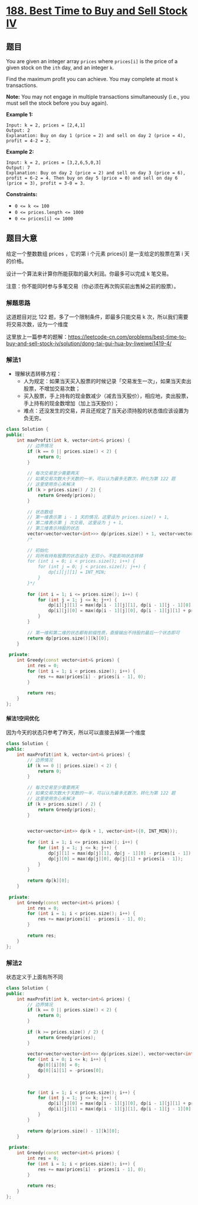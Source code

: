 # [188. Best Time to Buy and Sell Stock IV](https://leetcode.com/problems/best-time-to-buy-and-sell-stock-iv/)

## 题目

You are given an integer array `prices` where `prices[i]` is the price of a given stock on the `ith` day, and an integer `k`.

Find the maximum profit you can achieve. You may complete at most `k` transactions.

**Note:** You may not engage in multiple transactions simultaneously (i.e., you must sell the stock before you buy again).

 

**Example 1:**

```
Input: k = 2, prices = [2,4,1]
Output: 2
Explanation: Buy on day 1 (price = 2) and sell on day 2 (price = 4), profit = 4-2 = 2.
```

**Example 2:**

```
Input: k = 2, prices = [3,2,6,5,0,3]
Output: 7
Explanation: Buy on day 2 (price = 2) and sell on day 3 (price = 6), profit = 6-2 = 4. Then buy on day 5 (price = 0) and sell on day 6 (price = 3), profit = 3-0 = 3.
```

 

**Constraints:**

- `0 <= k <= 100`
- `0 <= prices.length <= 1000`
- `0 <= prices[i] <= 1000`

## 题目大意

给定一个整数数组 prices ，它的第 i 个元素 prices[i] 是一支给定的股票在第 i 天的价格。

设计一个算法来计算你所能获取的最大利润。你最多可以完成 k 笔交易。

注意：你不能同时参与多笔交易（你必须在再次购买前出售掉之前的股票）。

 ### 解题思路

这道题目对比 122 题，多了一个限制条件，即最多只能交易 k 次，所以我们需要将交易次数，设为一个维度

这里放上一篇参考的题解：https://leetcode-cn.com/problems/best-time-to-buy-and-sell-stock-iv/solution/dong-tai-gui-hua-by-liweiwei1419-4/

### 解法1

* 理解状态转移方程：
  * 人为规定：如果当天买入股票的时候记录「交易发生一次」，如果当天卖出股票，不增加交易次数；
  * 买入股票，手上持有的现金数减少（减去当天股价），相应地，卖出股票，手上持有的现金数增加（加上当天股价）；
  * 难点：还没发生的交易，并且还规定了当天必须持股的状态值应该设置为负无穷。

`````c++
class Solution {
public:
    int maxProfit(int k, vector<int>& prices) {
        // 边界情况
        if (k == 0 || prices.size() < 2) {
            return 0;
        }
        
        // 每次交易至少需要两天
        // 如果交易次数大于天数的一半，可以认为最多无数次，转化为第 122 题
        // 这里使用贪心来解决
        if (k > prices.size() / 2) {
            return Greedy(prices);
        }
        
        // 状态数组
        // 第一维表示第 i - 1 天的情况，这里设为 prices.size() + 1,
        // 第二维表示第 j 次交易, 这里设为 j + 1,
        // 第三维表示持股的状态
        vector<vector<vector<int>>> dp(prices.size() + 1, vector<vector<int>>(k + 1, vector<int>({0, INT_MIN})));
        /*
        
        // 初始化
        // 将所有持有股票的状态设为 无穷小，不能影响状态转移
        for (int i = 0; i < prices.size(); i++) {
            for (int j = 0; j < prices.size(); j++) {
                dp[i][j][1] = INT_MIN;
            }
        }*/
        
        for (int i = 1; i <= prices.size(); i++) {
            for (int j = 1; j <= k; j++) {
                dp[i][j][1] = max(dp[i - 1][j][1], dp[i - 1][j - 1][0] - prices[i - 1]);
                dp[i][j][0] = max(dp[i - 1][j][0], dp[i - 1][j][1] + prices[i - 1]);
            }
        }
        
        // 第一维和第二维的状态都有前缀性质，直接输出不持股的最后一个状态即可
        return dp[prices.size()][k][0];
    }
    
 private:
    int Greedy(const vector<int>& prices) {
        int res = 0;
        for (int i = 1; i < prices.size(); i++) {
            res += max(prices[i] - prices[i - 1], 0);
        }
        
        return res;
    }
};
`````

####  解法1空间优化

因为今天的状态只参考了昨天，所以可以直接去掉第一个维度

`````c++
class Solution {
public:
    int maxProfit(int k, vector<int>& prices) {
        // 边界情况
        if (k == 0 || prices.size() < 2) {
            return 0;
        }
        
        // 每次交易至少需要两天
        // 如果交易次数大于天数的一半，可以认为最多无数次，转化为第 122 题
        // 这里使用贪心来解决
        if (k > prices.size() / 2) {
            return Greedy(prices);
        }
        

        vector<vector<int>> dp(k + 1, vector<int>({0, INT_MIN}));
        
        for (int i = 1; i <= prices.size(); i++) {
            for (int j = 1; j <= k; j++) {
                dp[j][1] = max(dp[j][1], dp[j - 1][0] - prices[i - 1]);
                dp[j][0] = max(dp[j][0], dp[j][1] + prices[i - 1]);
            }
        }
        
        return dp[k][0];
    }
    
 private:
    int Greedy(const vector<int>& prices) {
        int res = 0;
        for (int i = 1; i < prices.size(); i++) {
            res += max(prices[i] - prices[i - 1], 0);
        }
        
        return res;
    }
};
`````

### 解法2

状态定义于上面有所不同

````c++
class Solution {
public:
    int maxProfit(int k, vector<int>& prices) {
        // 边界情况
        if (k == 0 || prices.size() < 2) {
            return 0;
        }
        
        if (k >= prices.size() / 2) {
            return Greedy(prices);
        }
        
        vector<vector<vector<int>>> dp(prices.size(), vector<vector<int>>(k + 1, vector<int>(2)));
        for (int i = 0; i <= k; i++) {
            dp[0][i][0] = 0;
            dp[0][i][1] = -prices[0];
        }
        
        
        for (int i = 1; i < prices.size(); i++) {
            for (int j = 1; j <= k; j++) {
                dp[i][j][0] = max(dp[i - 1][j][0], dp[i - 1][j][1] + prices[i]);
                dp[i][j][1] = max(dp[i - 1][j][1], dp[i - 1][j - 1][0] - prices[i]);
            }
        }
        
        return dp[prices.size() - 1][k][0];
    }
    
 private:
    int Greedy(const vector<int>& prices) {
        int res = 0;
        for (int i = 1; i < prices.size(); i++) {
            res += max(prices[i] - prices[i - 1], 0);
        }
        
        return res;
    }
};
````

